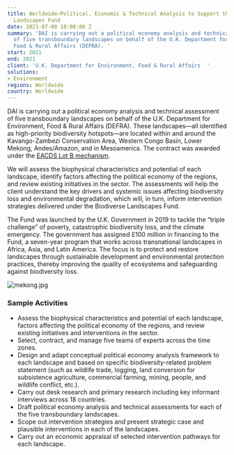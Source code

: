 ```yaml
---
title: Worldwide—Political, Economic & Technical Analysis to Support the Biodiverse
  Landscapes Fund
date: 2021-07-08 18:08:00 Z
summary: 'DAI is carrying out a political economy analysis and technical assessment
  of five transboundary landscapes on behalf of the U.K. Department for Environment,
  Food & Rural Affairs (DEFRA). '
start: 2021
end: 2021
client: 'U.K. Department for Environment, Food & Rural Affairs  '
solutions:
- Environment
regions: Worldwide
country: Worldwide
---
```


DAI is carrying out a political economy analysis and technical assessment of five transboundary landscapes on behalf of the U.K. Department for Environment, Food & Rural Affairs (DEFRA). These landscapes—all identified as high-priority biodiversity hotspots—are located within and around the Kavango-Zambezi Conservation Area, Western Congo Basin, Lower Mekong, Andes/Amazon, and in Mesoamerica. The contract was awarded under the [EACDS Lot B mechanism](https://www.dai.com/our-work/projects/worldwide-expert-advisory-call-down-services-eacds).

We will assess the biophysical characteristics and potential of each landscape, identify factors affecting the political economy of the regions, and review existing initiatives in the sector. The assessments will help the client understand the key drivers and systemic issues affecting biodiversity loss and environmental degradation, which will, in turn, inform intervention strategies delivered under the Biodiverse Landscapes Fund.  

The Fund was launched by the U.K. Government in 2019 to tackle the “triple challenge” of poverty, catastrophic biodiversity loss, and the climate emergency. The government has assigned £100 million in financing to the Fund, a seven-year program that works across transnational landscapes in Africa, Asia, and Latin America. The focus is to protect and restore landscapes through sustainable development and environmental protection practices, thereby improving the quality of ecosystems and safeguarding against biodiversity loss.

![mekong.jpg](/uploads/mekong.jpg)
 
### Sample Activities

* Assess the biophysical characteristics and potential of each landscape, factors affecting the political economy of the regions, and review existing initiatives and interventions in the sector. 
* Select, contract, and manage five teams of experts across the time zones.
* Design and adapt conceptual political economy analysis framework to each landscape and based on specific biodiversity-related problem statement (such as wildlife trade, logging, land conversion for subsistence agriculture, commercial farming, mining, people, and wildlife conflict, etc.).
* Carry out desk research and primary research including key informant interviews across 18 countries.
* Draft political economy analysis and technical assessments for each of the five transboundary landscapes.
* Scope out intervention strategies and present strategic case and plausible interventions in each of the landscapes.
* Carry out an economic appraisal of selected intervention pathways for each landscape.